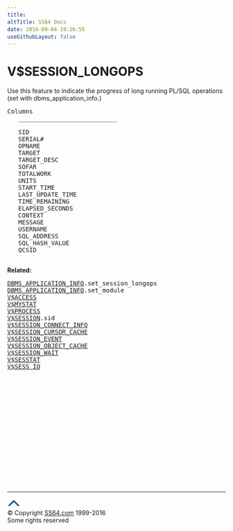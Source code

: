 ```yaml
---
title:
altTitle: SS64 Docs
date: 2016-09-04 19:26:55
useGithubLayout: false
---
```

<!-- #BeginLibraryItem "/Library/head_orav.lbi" --><!-- #EndLibraryItem --><h1>V$SESSION_LONGOPS </h1>  
 <p> Use this feature to indicate the progress of long running PL/SQL operations (set with dbms_application_info.) </p> 
 
<pre>Columns
   ___________________________
 
   SID
   SERIAL#
   OPNAME
   TARGET
   TARGET_DESC
   SOFAR
   TOTALWORK
   UNITS
   START_TIME
   LAST_UPDATE_TIME
   TIME_REMAINING
   ELAPSED_SECONDS
   CONTEXT
   MESSAGE
   USERNAME
   SQL_ADDRESS
   SQL_HASH_VALUE
   QCSID

</pre>
<p><b>Related:</b></p>
<pre><a href="../orap/DBMS_APPLICATION_INFO.html">DBMS_APPLICATION_INFO</a>.set_session_longops
<a href="../orap/DBMS_APPLICATION_INFO.html">DBMS_APPLICATION_INFO</a>.set_module
<a href="V$ACCESS.html">V$ACCESS</a>
<a href="V$MYSTAT.html">V$MYSTAT</a> 
<a href="V$PROCESS.html">V$PROCESS</a>		
<a href="V$SESSION.html">V$SESSION</a>.sid
<a href="V$SESSION_CONNECT_INFO.html">V$SESSION_CONNECT_INFO</a> 
<a href="V$SESSION_CURSOR_CACHE.html">V$SESSION_CURSOR_CACHE</a> 
<a href="V$SESSION_EVENT.html">V$SESSION_EVENT</a> 
<a href="V$SESSION_OBJECT_CACHE.html">V$SESSION_OBJECT_CACHE</a> 
<a href="V$SESSION_WAIT.html">V$SESSION_WAIT</a> 
<a href="V$SESSTAT.html">V$SESSTAT</a> 
<a href="V$SESS_IO.html">V$SESS_IO</a> </pre><!-- #BeginLibraryItem "/Library/foot_orad.lbi" --><p>
<!-- oracle-footer -->
<ins class="adsbygoogle" style="display:inline-block;width:300px;height:250px" data-ad-client="ca-pub-6140977852749469" data-ad-slot="4275490898"></ins>
<script>
(adsbygoogle = window.adsbygoogle || []).push({});
</script></p>
<hr>
<div id="bl" class="footer"><a href="V$SESSION_LONGOPS.html#"><img src="../images/top.png" width="30" height="22" alt="Back to the Top"></a></div>
<div id="br" class="footer, tagline">© Copyright <a href="http://ss64.com/">SS64.com</a> 1999-2016<br>
Some rights reserved</div>
<!-- #EndLibraryItem -->

